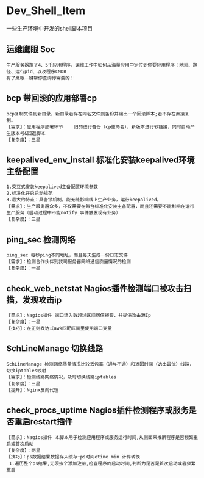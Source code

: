 # Dev_Shell_Item
一些生产环境中开发的shell脚本项目

## 运维鹰眼 Soc
    生产服务器跑了4、5千应用程序，运维工作中如何从海量应用中定位到你要应用程序：地址、路径、运行pid、以及程序CMDB
    有了鹰眼一键帮你查询你需要的！
    

## bcp 带回滚的应用部署cp
    bcp复制文件到新目录，新目录若存在同名文件则备份并输出一个回滚脚本;若不存在直接复制。
    【需求】：应用程序部署环节    旧的进行备份（cp重命名），新版本进行软链接，同时自动产生版本号&回退脚本
    【复杂度】：三星

## keepalived_env_install 标准化安装keepalived环境主备配置
    1.交互式安装keepalived主备配置环境参数
    2.标准化开启启动规范
    3.最大的特点：具备锁机制，能无缝影响线上生产业务，运行keepalived。
    【需求】：生产服务器众多，不仅需要在每台标准化安装主备配置，而且还需要不能影响在运行生产服务（启动过程中不能notify_事件触发现有业务）
    【复杂度】：三星
    
## ping_sec 检测网络
    ping_sec 每秒ping不同地址，而且每天生成一份日志文件
    【需求】：检测合作伙伴到我司服务器网络通信质量情况的检测
    【复杂度】：一星

## check_web_netstat Nagios插件检测端口被攻击扫描，发现攻击ip
    【需求】：Nagios插件 端口连入数超过区间阀值报警，并提供攻击源Ip
    【复杂度】：一星
    【技巧】：在正则表达式awk匹配区间里使用端口变量

## SchLineManage 切换线路
    SchLineManage 检测网络质量情况比较丢包率（通与不通）和返回时间（选出最优）线路，切换iptables映射
    【需求】：检测线路网络情况，及时切换线路iptables
    【复杂度】：三星
    【提升】：Nginx反向代理
    
## check_procs_uptime  Nagios插件检测程序或服务是否重启restart插件
    【需求】：Nagios插件 本脚本用于检测应用程序或服务运行时间,从侧面来推断程序是否频繁重启或首次启动
    【复杂度】：两星
    【技巧】：ps数据结果数据存入缓存+ps时间etime min 计算转换 
     1.遍历整个ps结果,无须挨个添加注册,检查程序的启动时间,判断为是否是首次启动或者频繁重启
